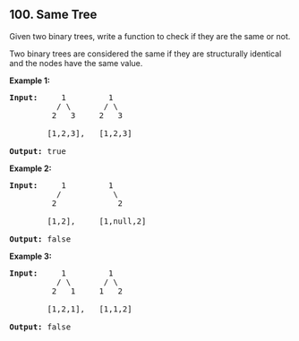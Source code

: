 ## 100. Same Tree

Given two binary trees, write a function to check if they are the same or not.

Two binary trees are considered the same if they are structurally identical and the nodes have the same value.

**Example 1:**
<pre>
<b>Input:</b>     1         1
          / \       / \
         2   3     2   3

        [1,2,3],   [1,2,3]

<b>Output:</b> true
</pre>

**Example 2:**
<pre>
<b>Input:</b>     1         1
          /           \
         2             2

        [1,2],     [1,null,2]

<b>Output:</b> false
</pre>

**Example 3:**
<pre>
<b>Input:</b>     1         1
          / \       / \
         2   1     1   2

        [1,2,1],   [1,1,2]

<b>Output:</b> false
</pre>
